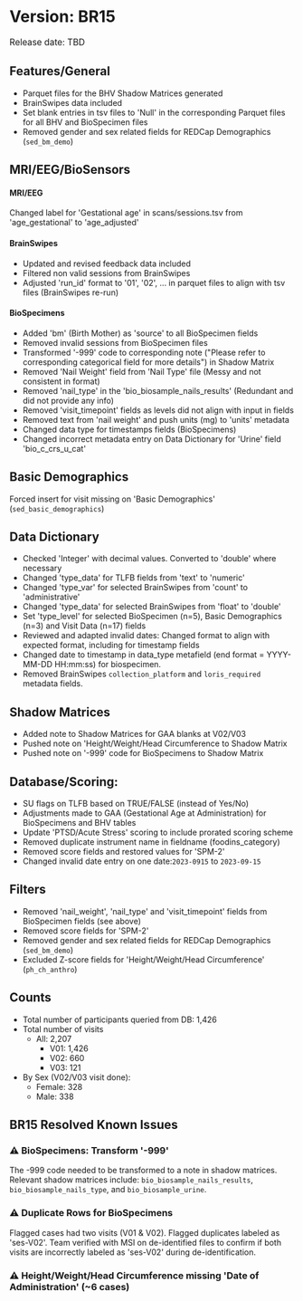 # Version: BR15
<p style="font-size: 1.1em">Release date: TBD</p>

## Features/General

* Parquet files for the BHV Shadow Matrices generated  
* BrainSwipes data included
* Set blank entries in tsv files to 'Null' in the corresponding Parquet files for all BHV and BioSpecimen files
* Removed gender and sex related fields for REDCap Demographics (`sed_bm_demo`)

## MRI/EEG/BioSensors

#### MRI/EEG
Changed label for 'Gestational age' in scans/sessions.tsv from 'age_gestational' to 'age_adjusted' 

#### BrainSwipes
* Updated and revised feedback data included  
* Filtered non valid sessions from BrainSwipes  
* Adjusted 'run_id' format to '01', '02', ... in parquet files to align with tsv files (BrainSwipes re-run)

#### BioSpecimens
* Added 'bm' (Birth Mother) as 'source' to all BioSpecimen fields  
* Removed invalid sessions from BioSpecimen files  
* Transformed '-999' code to corresponding note ("Please refer to corresponding categorical field for more details") in Shadow Matrix  
* Removed 'Nail Weight' field from 'Nail Type' file (Messy and not consistent in format)  
* Removed 'nail_type' in the 'bio_biosample_nails_results' (Redundant and did not provide any info)  
* Removed 'visit_timepoint' fields as levels did not align with input in fields  
* Removed text from 'nail weight' and push units (mg) to 'units' metadata  
* Changed data type for timestamps fields (BioSpecimens)  
* Changed incorrect metadata entry on Data Dictionary for 'Urine' field 'bio_c_crs_u_cat'  

## Basic Demographics 
Forced insert for visit missing on 'Basic Demographics' (`sed_basic_demographics`)  

## Data Dictionary
* Checked 'Integer' with decimal values. Converted to 'double' where necessary  
* Changed 'type_data' for TLFB fields from 'text' to 'numeric'  
* Changed 'type_var' for selected BrainSwipes from 'count' to 'administrative'  
* Changed 'type_data' for selected BrainSwipes from 'float' to 'double'  
* Set 'type_level' for selected BioSpecimen (n=5), Basic Demographics (n=3) and Visit Data (n=17) fields  
* Reviewed and adapted invalid dates: Changed format to align with expected format, including for timestamp fields  
* Changed date to timestamp in data_type metafield (end format = YYYY-MM-DD HH:mm:ss) for biospecimen.
* Removed BrainSwipes `collection_platform` and `loris_required` metadata fields.

## Shadow Matrices
* Added note to Shadow Matrices for GAA blanks at V02/V03  
* Pushed note on 'Height/Weight/Head Circumference to Shadow Matrix  
* Pushed note on '-999' code for BioSpecimens to Shadow Matrix  

## Database/Scoring:  
* SU flags on TLFB based on TRUE/FALSE (instead of Yes/No)  
* Adjustments made to GAA (Gestational Age at Administration) for BioSpecimens and BHV tables  
* Update 'PTSD/Acute Stress' scoring to include prorated scoring scheme  
* Removed duplicate instrument name in fieldname (foodins_category)  
* Removed score fields and restored values for 'SPM-2'
* Changed invalid date entry on one date:`2023-0915` to `2023-09-15`

## Filters  
* Removed 'nail_weight', 'nail_type' and 'visit_timepoint' fields from BioSpecimen fields (see above)  
* Removed score fields for 'SPM-2'  
* Removed gender and sex related fields for REDCap Demographics (`sed_bm_demo`)
* Excluded Z-score fields for 'Height/Weight/Head Circumference' (`ph_ch_anthro`)

## Counts

* Total number of participants queried from DB: 1,426  
* Total number of visits  
    * All: 2,207  
        * V01: 1,426  
        * V02: 660  
        * V03: 121  
* By Sex (V02/V03 visit done):  
    * Female: 328  
    * Male: 338

## BR15 Resolved Known Issues

### ⚠️ BioSpecimens: Transform '-999' 
The -999 code needed to be transformed to a note in shadow matrices. Relevant shadow matrices include: `bio_biosample_nails_results`, `bio_biosample_nails_type`, and `bio_biosample_urine`.

### ⚠️ Duplicate Rows for BioSpecimens
Flagged cases had two visits (V01 & V02). Flagged duplicates labeled as 'ses-V02'. Team verified with MSI on de-identified files to confirm if both visits are incorrectly labeled as 'ses-V02' during de-identification.

### ⚠️ Height/Weight/Head Circumference missing 'Date of Administration' (~6 cases)
